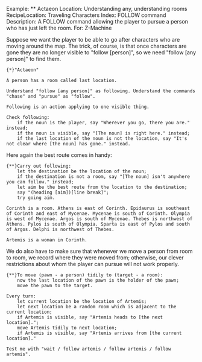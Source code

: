 Example: ** Actaeon
Location: Understanding any, understanding rooms
RecipeLocation: Traveling Characters
Index: FOLLOW command
Description: A FOLLOW command allowing the player to pursue a person who has just left the room.
For: Z-Machine

  
Suppose we want the player to be able to go after characters who are moving around the map. The trick, of course, is that once characters are gone they are no longer visible to "follow [person]", so we need "follow [any person]" to find them.

  

``` inform7
{*}"Actaeon"

A person has a room called last location.

Understand "follow [any person]" as following. Understand the commands "chase" and "pursue" as "follow".

Following is an action applying to one visible thing.

Check following:
	if the noun is the player, say "Wherever you go, there you are." instead;
	if the noun is visible, say "[The noun] is right here." instead;
	if the last location of the noun is not the location, say "It's not clear where [the noun] has gone." instead.
```

  
Here again the best route comes in handy:

  

``` inform7
{**}Carry out following:
	let the destination be the location of the noun;
	if the destination is not a room, say "[The noun] isn't anywhere you can follow." instead;
	let aim be the best route from the location to the destination;
	say "(heading [aim])[line break]";
	try going aim.

Corinth is a room. Athens is east of Corinth. Epidaurus is southeast of Corinth and east of Mycenae. Mycenae is south of Corinth. Olympia is west of Mycenae. Argos is south of Mycenae. Thebes is northwest of Athens. Pylos is south of Olympia. Sparta is east of Pylos and south of Argos. Delphi is northwest of Thebes.

Artemis is a woman in Corinth.
```

  
We do also have to make sure that whenever we move a person from room to room, we record where they were moved from; otherwise, our clever restrictions about whom the player can pursue will not work properly.

  

``` inform7
{**}To move (pawn - a person) tidily to (target - a room):
	now the last location of the pawn is the holder of the pawn;
	move the pawn to the target.

Every turn:
	let current location be the location of Artemis;
	let next location be a random room which is adjacent to the current location;
	if Artemis is visible, say "Artemis heads to [the next location].";
	move Artemis tidily to next location;
	if Artemis is visible, say "Artemis arrives from [the current location]."

Test me with "wait / follow artemis / follow artemis / follow artemis".
```

